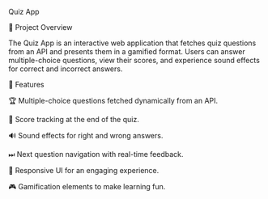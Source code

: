 Quiz App

📌 Project Overview

The Quiz App is an interactive web application that fetches quiz questions from an API and presents them in a gamified format. Users can answer multiple-choice questions, view their scores, and experience sound effects for correct and incorrect answers.

🚀 Features

🏆 Multiple-choice questions fetched dynamically from an API.

🎯 Score tracking at the end of the quiz.

🔊 Sound effects for right and wrong answers.

⏭ Next question navigation with real-time feedback.

🎨 Responsive UI for an engaging experience.

🎮 Gamification elements to make learning fun.
